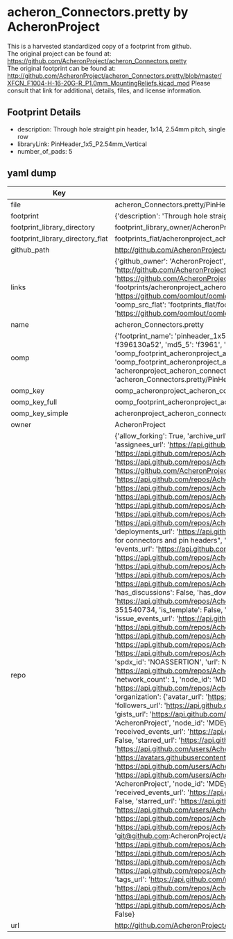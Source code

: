 # acheron_Connectors.pretty by AcheronProject  
This is a harvested standardized copy of a footprint from github.  
The original project can be found at:  
https://github.com/AcheronProject/acheron_Connectors.pretty  
The original footprint can be found at:
http://github.com/AcheronProject/acheron_Connectors.pretty/blob/master/XFCN_F1004-H-16-20G-R_P1.0mm_MountingReliefs.kicad_mod
Please consult that link for additional, details, files, and license information.  
## Footprint Details
* description: Through hole straight pin header, 1x14, 2.54mm pitch, single row  
* libraryLink: PinHeader_1x5_P2.54mm_Vertical  
* number_of_pads: 5  
## yaml dump  
| Key | Value |  
| --- | --- |  
| file | acheron_Connectors.pretty/PinHeader_1x5_P2.54mm_Vertical.kicad_mod |  
| footprint | {'description': 'Through hole straight pin header, 1x14, 2.54mm pitch, single row', 'libraryLink': 'PinHeader_1x5_P2.54mm_Vertical', 'number_of_pads': 5} |  
| footprint_library_directory | footprint_library_owner/AcheronProject_acheron_Connectors.pretty |  
| footprint_library_directory_flat | footprints_flat/acheronproject_acheron_connectors_pinheader_1x5_p2_54mm_vertical/working |  
| github_path | http://github.com/AcheronProject/acheron_Connectors.pretty/blob/master/PinHeader_1x5_P2.54mm_Vertical.kicad_mod |  
| links | {'github_owner': 'AcheronProject', 'github_repo_name': 'acheron_Connectors.pretty', 'github_src': 'http://github.com/AcheronProject/acheron_Connectors.pretty/blob/master/XFCN_F1004-H-16-20G-R_P1.0mm_MountingReliefs.kicad_mod', 'github_src_repo': 'https://github.com/AcheronProject/acheron_Connectors.pretty', 'oomp_bot': 'footprints/acheronproject_acheron_connectors_pinheader_1x5_p2_54mm_vertical/working', 'oomp_bot_github': 'https://github.com/oomlout/oomlout_oomp_footprint_bot/tree/main/footprints/acheronproject_acheron_connectors_pinheader_1x5_p2_54mm_vertical/working', 'oomp_src_flat': 'footprints_flat/footprints_flat/acheronproject_acheron_connectors_pinheader_1x5_p2_54mm_vertical/working', 'oomp_src_flat_github': 'https://github.com/oomlout/oomlout_oomp_footprint_src/tree/main/footprints_flat/acheronproject_acheron_connectors_pinheader_1x5_p2_54mm_vertical/working'} |  
| name | acheron_Connectors.pretty |  
| oomp | {'footprint_name': 'pinheader_1x5_p2_54mm_vertical', 'library_name': 'acheron_connectors', 'md5': 'f396130a5215414f097bdcd431658a01', 'md5_10': 'f396130a52', 'md5_5': 'f3961', 'md5_6': 'f39613', 'oomp_key': 'oomp_acheronproject_acheron_connectors_pinheader_1x5_p2_54mm_vertical', 'oomp_key_extra': 'oomp_footprint_acheronproject_acheron_connectors_pinheader_1x5_p2_54mm_vertical', 'oomp_key_full': 'oomp_footprint_acheronproject_acheron_connectors_pinheader_1x5_p2_54mm_vertical_f39613', 'oomp_key_simple': 'acheronproject_acheron_connectors_pinheader_1x5_p2_54mm_vertical', 'original_filename': 'acheron_Connectors.pretty/PinHeader_1x5_P2.54mm_Vertical.kicad_mod', 'owner_name': 'acheronproject'} |  
| oomp_key | oomp_acheronproject_acheron_connectors_pinheader_1x5_p2_54mm_vertical |  
| oomp_key_full | oomp_footprint_acheronproject_acheron_connectors_pinheader_1x5_p2_54mm_vertical |  
| oomp_key_simple | acheronproject_acheron_connectors_pinheader_1x5_p2_54mm_vertical |  
| owner | AcheronProject |  
| repo | {'allow_forking': True, 'archive_url': 'https://api.github.com/repos/AcheronProject/acheron_Connectors.pretty/{archive_format}{/ref}', 'archived': False, 'assignees_url': 'https://api.github.com/repos/AcheronProject/acheron_Connectors.pretty/assignees{/user}', 'blobs_url': 'https://api.github.com/repos/AcheronProject/acheron_Connectors.pretty/git/blobs{/sha}', 'branches_url': 'https://api.github.com/repos/AcheronProject/acheron_Connectors.pretty/branches{/branch}', 'clone_url': 'https://github.com/AcheronProject/acheron_Connectors.pretty.git', 'collaborators_url': 'https://api.github.com/repos/AcheronProject/acheron_Connectors.pretty/collaborators{/collaborator}', 'comments_url': 'https://api.github.com/repos/AcheronProject/acheron_Connectors.pretty/comments{/number}', 'commits_url': 'https://api.github.com/repos/AcheronProject/acheron_Connectors.pretty/commits{/sha}', 'compare_url': 'https://api.github.com/repos/AcheronProject/acheron_Connectors.pretty/compare/{base}...{head}', 'contents_url': 'https://api.github.com/repos/AcheronProject/acheron_Connectors.pretty/contents/{+path}', 'contributors_url': 'https://api.github.com/repos/AcheronProject/acheron_Connectors.pretty/contributors', 'created_at': '2021-03-25T18:42:11Z', 'default_branch': 'master', 'deployments_url': 'https://api.github.com/repos/AcheronProject/acheron_Connectors.pretty/deployments', 'description': "AcheronProject's KiCad footprint library for connectors and pin headers", 'disabled': False, 'downloads_url': 'https://api.github.com/repos/AcheronProject/acheron_Connectors.pretty/downloads', 'events_url': 'https://api.github.com/repos/AcheronProject/acheron_Connectors.pretty/events', 'fork': False, 'forks': 1, 'forks_count': 1, 'forks_url': 'https://api.github.com/repos/AcheronProject/acheron_Connectors.pretty/forks', 'full_name': 'AcheronProject/acheron_Connectors.pretty', 'git_commits_url': 'https://api.github.com/repos/AcheronProject/acheron_Connectors.pretty/git/commits{/sha}', 'git_refs_url': 'https://api.github.com/repos/AcheronProject/acheron_Connectors.pretty/git/refs{/sha}', 'git_tags_url': 'https://api.github.com/repos/AcheronProject/acheron_Connectors.pretty/git/tags{/sha}', 'git_url': 'git://github.com/AcheronProject/acheron_Connectors.pretty.git', 'has_discussions': False, 'has_downloads': True, 'has_issues': True, 'has_pages': False, 'has_projects': True, 'has_wiki': True, 'homepage': None, 'hooks_url': 'https://api.github.com/repos/AcheronProject/acheron_Connectors.pretty/hooks', 'html_url': 'https://github.com/AcheronProject/acheron_Connectors.pretty', 'id': 351540734, 'is_template': False, 'issue_comment_url': 'https://api.github.com/repos/AcheronProject/acheron_Connectors.pretty/issues/comments{/number}', 'issue_events_url': 'https://api.github.com/repos/AcheronProject/acheron_Connectors.pretty/issues/events{/number}', 'issues_url': 'https://api.github.com/repos/AcheronProject/acheron_Connectors.pretty/issues{/number}', 'keys_url': 'https://api.github.com/repos/AcheronProject/acheron_Connectors.pretty/keys{/key_id}', 'labels_url': 'https://api.github.com/repos/AcheronProject/acheron_Connectors.pretty/labels{/name}', 'language': None, 'languages_url': 'https://api.github.com/repos/AcheronProject/acheron_Connectors.pretty/languages', 'license': {'key': 'other', 'name': 'Other', 'node_id': 'MDc6TGljZW5zZTA=', 'spdx_id': 'NOASSERTION', 'url': None}, 'merges_url': 'https://api.github.com/repos/AcheronProject/acheron_Connectors.pretty/merges', 'milestones_url': 'https://api.github.com/repos/AcheronProject/acheron_Connectors.pretty/milestones{/number}', 'mirror_url': None, 'name': 'acheron_Connectors.pretty', 'network_count': 1, 'node_id': 'MDEwOlJlcG9zaXRvcnkzNTE1NDA3MzQ=', 'notifications_url': 'https://api.github.com/repos/AcheronProject/acheron_Connectors.pretty/notifications{?since,all,participating}', 'open_issues': 2, 'open_issues_count': 2, 'organization': {'avatar_url': 'https://avatars.githubusercontent.com/u/63755935?v=4', 'events_url': 'https://api.github.com/users/AcheronProject/events{/privacy}', 'followers_url': 'https://api.github.com/users/AcheronProject/followers', 'following_url': 'https://api.github.com/users/AcheronProject/following{/other_user}', 'gists_url': 'https://api.github.com/users/AcheronProject/gists{/gist_id}', 'gravatar_id': '', 'html_url': 'https://github.com/AcheronProject', 'id': 63755935, 'login': 'AcheronProject', 'node_id': 'MDEyOk9yZ2FuaXphdGlvbjYzNzU1OTM1', 'organizations_url': 'https://api.github.com/users/AcheronProject/orgs', 'received_events_url': 'https://api.github.com/users/AcheronProject/received_events', 'repos_url': 'https://api.github.com/users/AcheronProject/repos', 'site_admin': False, 'starred_url': 'https://api.github.com/users/AcheronProject/starred{/owner}{/repo}', 'subscriptions_url': 'https://api.github.com/users/AcheronProject/subscriptions', 'type': 'Organization', 'url': 'https://api.github.com/users/AcheronProject'}, 'owner': {'avatar_url': 'https://avatars.githubusercontent.com/u/63755935?v=4', 'events_url': 'https://api.github.com/users/AcheronProject/events{/privacy}', 'followers_url': 'https://api.github.com/users/AcheronProject/followers', 'following_url': 'https://api.github.com/users/AcheronProject/following{/other_user}', 'gists_url': 'https://api.github.com/users/AcheronProject/gists{/gist_id}', 'gravatar_id': '', 'html_url': 'https://github.com/AcheronProject', 'id': 63755935, 'login': 'AcheronProject', 'node_id': 'MDEyOk9yZ2FuaXphdGlvbjYzNzU1OTM1', 'organizations_url': 'https://api.github.com/users/AcheronProject/orgs', 'received_events_url': 'https://api.github.com/users/AcheronProject/received_events', 'repos_url': 'https://api.github.com/users/AcheronProject/repos', 'site_admin': False, 'starred_url': 'https://api.github.com/users/AcheronProject/starred{/owner}{/repo}', 'subscriptions_url': 'https://api.github.com/users/AcheronProject/subscriptions', 'type': 'Organization', 'url': 'https://api.github.com/users/AcheronProject'}, 'private': False, 'pulls_url': 'https://api.github.com/repos/AcheronProject/acheron_Connectors.pretty/pulls{/number}', 'pushed_at': '2023-06-10T20:02:30Z', 'releases_url': 'https://api.github.com/repos/AcheronProject/acheron_Connectors.pretty/releases{/id}', 'size': 128, 'ssh_url': 'git@github.com:AcheronProject/acheron_Connectors.pretty.git', 'stargazers_count': 3, 'stargazers_url': 'https://api.github.com/repos/AcheronProject/acheron_Connectors.pretty/stargazers', 'statuses_url': 'https://api.github.com/repos/AcheronProject/acheron_Connectors.pretty/statuses/{sha}', 'subscribers_count': 1, 'subscribers_url': 'https://api.github.com/repos/AcheronProject/acheron_Connectors.pretty/subscribers', 'subscription_url': 'https://api.github.com/repos/AcheronProject/acheron_Connectors.pretty/subscription', 'svn_url': 'https://github.com/AcheronProject/acheron_Connectors.pretty', 'tags_url': 'https://api.github.com/repos/AcheronProject/acheron_Connectors.pretty/tags', 'teams_url': 'https://api.github.com/repos/AcheronProject/acheron_Connectors.pretty/teams', 'temp_clone_token': None, 'topics': [], 'trees_url': 'https://api.github.com/repos/AcheronProject/acheron_Connectors.pretty/git/trees{/sha}', 'updated_at': '2023-01-20T13:42:44Z', 'url': 'https://api.github.com/repos/AcheronProject/acheron_Connectors.pretty', 'visibility': 'public', 'watchers': 3, 'watchers_count': 3, 'web_commit_signoff_required': False} |  
| url | http://github.com/AcheronProject/acheron_Connectors.pretty |  


